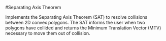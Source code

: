 #Separating Axis Theorem

Implements the Separating Axis Theorem (SAT) to resolve collisions between 2D convex polygons. The SAT informs the user when two polygons have collided and returns the Minimum Translation Vector (MTV) necessary to move them out of collision.